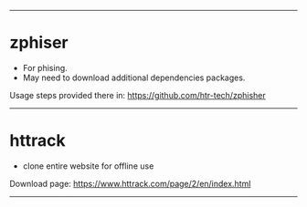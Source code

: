 
---
# zphiser
- For phising.
- May need to download additional dependencies packages.

Usage steps provided there in:
https://github.com/htr-tech/zphisher

----
# httrack
- clone entire website for offline use

Download page: https://www.httrack.com/page/2/en/index.html

----

